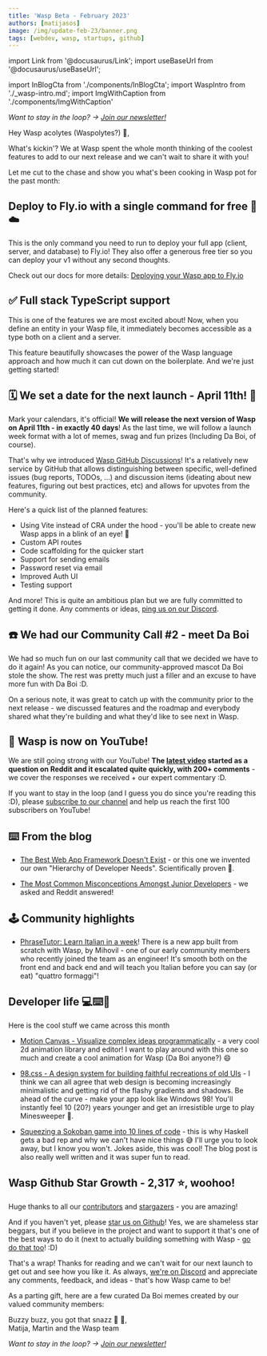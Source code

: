 ```yaml
---
title: 'Wasp Beta - February 2023'
authors: [matijasos]
image: /img/update-feb-23/banner.png
tags: [webdev, wasp, startups, github]
---
```


import Link from '@docusaurus/Link';
import useBaseUrl from '@docusaurus/useBaseUrl';

import InBlogCta from './components/InBlogCta';
import WaspIntro from './_wasp-intro.md';
import ImgWithCaption from './components/ImgWithCaption'

<ImgWithCaption
    alt="Wasp Update Feb 23"
    source="img/update-feb-23/banner.png"
/>

*Want to stay in the loop? → [Join our newsletter!](/#signup)*

Hey Wasp acolytes (Waspolytes?) 🐝,

What's kickin'? We at Wasp spent the whole month thinking of the coolest features to add to our next release and we can't wait to share it with you!

<!--truncate-->

<ImgWithCaption
    alt="Tell me now"
    source="img/update-feb-23/tell-me-now.gif"
    caption="Ok ok, we're getting there, chill!"
/>

Let me cut to the chase and show you what's been cooking in Wasp pot for the past month:

## Deploy to Fly.io with a single command for free 🚀☁️

<ImgWithCaption
    alt="Deploy to fly.io with single command"
    source="img/update-feb-23/deploy-fly.png"
/>

This is the only command you need to run to deploy your full app (client, server, and database) to Fly.io! They also offer a generous free tier so you can deploy your v1 without any second thoughts.

Check out our docs for more details: [Deploying your Wasp app to Fly.io](/docs/deploying#wasp-cli)

## ✅ Full stack TypeScript support

<ImgWithCaption
    alt="Types everywhere"
    source="img/update-feb-23/types-buzz.png"
/>

This is one of the features we are most excited about! Now, when you define an entity in your Wasp file, it immediately becomes accessible as a type both on a client and a server.

<ImgWithCaption
    alt="Full stack TypeScript support"
    source="img/update-feb-23/fullstack-ts.png"
/>

This feature beautifully showcases the power of the Wasp language approach and how much it can cut down on the boilerplate. And we're just getting started!

## 🗓 We set a date for the next launch - April 11th! 🚀

<ImgWithCaption
    alt="Launch party"
    source="img/update-feb-23/ballmer-launch.gif"
/>

Mark your calendars, it's official! **We will release the next version of Wasp on April 11th - in exactly 40 days**! As the last time, we will follow a launch week format with a lot of memes, swag and fun prizes (Including Da Boi, of course).

That's why we introduced [Wasp GitHub Discussions](https://github.com/wasp-lang/wasp/discussions)! It's a relatively new service by GitHub that allows distinguishing between specific, well-defined issues (bug reports, TODOs, ...) and discussion items (ideating about new features, figuring out best practices, etc) and allows for upvotes from the community.

Here's a quick list of the planned features:
- Using Vite instead of CRA under the hood - you'll be able to create new Wasp apps in a blink of an eye! 🚀
- Custom API routes
- Code scaffolding for the quicker start
- Support for sending emails
- Password reset via email
- Improved Auth UI
- Testing support

And more! This is quite an ambitious plan but we are fully committed to getting it done. Any comments or ideas, [ping us on our Discord](https://discord.gg/rzdnErX).

## ☎️ We had our Community Call #2 - meet Da Boi

<ImgWithCaption
    alt="We had a community call"
    source="img/update-feb-23/da-boi-call.jpeg"
/>

We had so much fun on our last community call that we decided we have to do it again! As you can notice, our community-approved mascot Da Boi stole the show. The rest was pretty much just a filler and an excuse to have more fun with Da Boi :D.

On a serious note, it was great to catch up with the community prior to the next release - we discussed features and the roadmap and everybody shared what they're building and what they'd like to see next in Wasp.

## 🎥 Wasp is now on YouTube!

<ImgWithCaption
    alt="Wasp is on YouTube"
    source="img/update-feb-23/yt-junior-devs.png"
/>

We are still going strong with our YouTube! **The [latest video](https://youtu.be/eermNn9VhOA) started as a question on Reddit and it escalated quite quickly, with 200+ comments** - we cover the responses we received + our expert commentary :D.

If you want to stay in the loop (and I guess you do since you're reading this :D), please [subscribe to our channel](https://www.youtube.com/@wasplang) and help us reach the first 100 subscribers on YouTube!

<ImgWithCaption
    alt="Subscribe to Wasp on YouTube"
    source="img/update-dec-23/yt-cta.png"
    caption="You know you want it!"
/>

## ⌨️ From the blog

* [The Best Web App Framework Doesn't Exist](/blog/2023/02/02/no-best-framework) - or this one we invented our own "Hierarchy of Developer Needs". Scientifically proven 🤞.

* [The Most Common Misconceptions Amongst Junior Developers](/blog/2023/02/21/junior-developer-misconceptions) - we asked and Reddit answered!

## 🕹 Community highlights

* [PhraseTutor: Learn Italian in a week](https://phrasetutor.com/)! There is a new app built from scratch with Wasp, by Mihovil - one of our early community members who recently joined the team as an engineer! It's smooth both on the front end and back end and will teach you Italian before you can say (or eat) "quattro formaggi"!
<ImgWithCaption
    alt="Phrase Tutor"
    source="img/update-feb-23/phrase-tutor.png"
/>


## Developer life 💻⌨️💽
Here is the cool stuff we came across this month

- [Motion Canvas - Visualize complex ideas programmatically](https://motioncanvas.io/) - a very cool 2d animation library and editor! I want to play around with this one so much and create a cool animation for Wasp (Da Boi anyone?) 😄
<ImgWithCaption
    alt="Motion Canvas"
    source="img/update-feb-23/motion-canvas.png"
/>

- [98.css - A design system for building faithful recreations of old UIs](https://jdan.github.io/98.css/) - I think we can all agree that web design is becoming increasingly minimalistic and getting rid of the flashy gradients and shadows. Be ahead of the curve - make your app look like Windows 98! You'll instantly feel 10 (20?) years younger and get an irresistible urge to play Minesweeper 🚩.
<ImgWithCaption
    alt="98 css"
    source="img/update-feb-23/98-css.png"
/>

- [Squeezing a Sokoban game into 10 lines of code](https://www.cole-k.com/2023/02/21/tiny-games-hs/) - this is why Haskell gets a bad rep and why we can't have nice things 😅 I'll urge you to look away, but I know you won't. Jokes aside, this was cool! The blog post is also really well written and it was super fun to read.
<ImgWithCaption
    alt="Sokoban in 10 lines of code"
    source="img/update-feb-23/sokoban-10loc.png"
/>


## Wasp Github Star Growth - 2,317 ⭐️, woohoo!
Huge thanks to all our [contributors](https://github.com/wasp-lang/wasp/graphs/contributors) and [stargazers](https://github.com/wasp-lang/wasp/stargazers) - you are amazing!

<ImgWithCaption
    alt="Wasp has over 2,000 GitHub stars"
    source="img/update-feb-23/gh-stars.png"
/>

And if you haven't yet, please [star us on Github](https://wasp-lang.dev/docs)! Yes, we are shameless star beggars, but if you believe in the project and want to support it that's one of the best ways to do it (next to actually building something with Wasp - [go do that too](https://wasp-lang.dev/docs)! :D)

That's a wrap! Thanks for reading and we can't wait for our next launch to get out and see how you like it. As always, [we're on Discord](https://discord.gg/rzdnErX) and appreciate any comments, feedback, and ideas - that's how Wasp came to be!

As a parting gift, here are a few curated Da Boi memes created by our valued community members:

<ImgWithCaption
    alt="Wasp's new mascot"
    source="img/update-feb-23/wasp-discord-meme.jpeg"
/>

Buzzy buzz, you got that snazz 🐝 🐝,  
Matija, Martin and the Wasp team


*Want to stay in the loop? → [Join our newsletter!](/#signup)*

